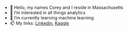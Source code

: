 - 👋 Hello, my names Corey and I reside in Massachusetts
- 👀 I’m interested in all things analytics
- 🌱 I’m currently learning machine learning
- 📫 My links: [Linkedin](https://www.linkedin.com/in/corey-haigh-a7b66b118/), [Kaggle](https://www.kaggle.com/cphaigh)

<!---
cphaigh/cphaigh is a ✨ special ✨ repository because its `README.md` (this file) appears on your GitHub profile.
You can click the Preview link to take a look at your changes.
--->
